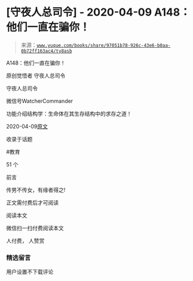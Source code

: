 # [守夜人总司令] - 2020-04-09 A148：他们一直在骗你！

> 来源：[`www.yuque.com/books/share/97051b78-926c-43e6-b0aa-0b72ff163ac4/ty8asb`](https://www.yuque.com/books/share/97051b78-926c-43e6-b0aa-0b72ff163ac4/ty8asb)



A148：他们一直在骗你！ 

原创觉悟者 守夜人总司令 

守夜人总司令 

微信号WatcherCommander 

功能介绍结构学：生命体在其生存结构中的求存之道！ 

2020-04-09[原文](https://mp.weixin.qq.com/s?__biz=MzAxNDk1NjI2Mw==&mid=2247485104&idx=1&sn=95439802cbeb1e42c406b5db1506d630&chksm=9b8a2538acfdac2e0f18661179a39a4ac262d1621e470595a57d660561c5dab9f0a895564fcc&scene=27#wechat_redirect&cpage=251) 

收录于话题 

#教育 

51 个 

前言 

传男不传女，有缘者得之! 

正文需付费后才可阅读 

阅读本文 

微信扫一扫付费阅读本文 

人付费， 人赞赏 

### 精选留言 

用户设置不下载评论